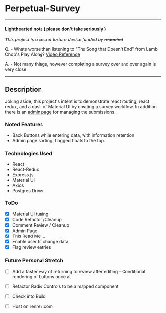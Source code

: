 # Perpetual-Survey

__________
#### Lighthearted note ( please don't take seriously )
_This project is a secret torture device funded by ~~redacted~~_ 

Q. - Whats worse than listening to "The Song that Doesn't End" from Lamb Chop's Play Along? 
[Video Reference](https://www.youtube.com/watch?v=1_47KVJV8DU)

A. - Not many things, however completing a survey over and over again is very close.
__________

## Description

Joking aside, this project's intent is to demonstrate react routing, react redux, 
and a dash of Material UI by creating a survey workflow. In addition there is 
an [admin page](http://localhost:3000/#/admin) for managing the submissions.

### Noted Features

 - Back Buttons while entering data, with information retention
 - Admin page sorting, flagged floats to the top.

### Technologies Used

 - React
 - React-Redux
 - Express.js
 - Material UI
 - Axios
 - Postgres Driver

### ToDo

- [x] Material UI tuning
- [x] Code Refactor /Cleanup
- [x] Comment Review / Cleanup
- [x] Admin Page
- [x] This Read Me....
- [x] Enable user to change data
- [x] Flag review entries

### Future Personal Stretch

 - [ ] Add a faster way of returning to review after editing - Conditional rendering of buttons once at 
 - [ ] Refactor Radio Controls to be a mapped component
 - [ ] Check into Build
 - [ ] Host on renrek.com

